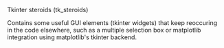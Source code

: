 Tkinter steroids (tk_steroids)

Contains some useful GUI elements (tkinter widgets) that keep reoccuring
in the code elsewhere, such as a multiple selection box or matplotlib
integration using matplotlib's tkinter backend.
